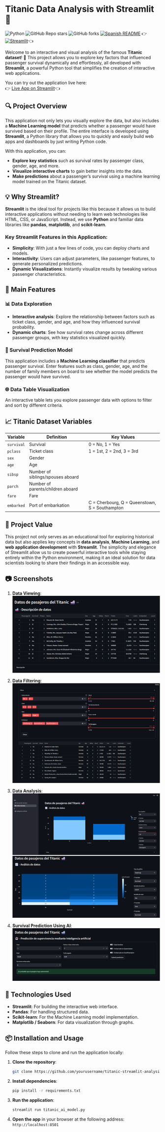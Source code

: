 # Titanic Data Analysis with Streamlit 🚢

![Python](https://img.shields.io/badge/Python-3.8%2B-blue)
![GitHub Repo stars](https://img.shields.io/github/stars/MrEhDev/Titanic-data-analysis?style=social)
![GitHub forks](https://img.shields.io/github/forks/MrEhDev/Titanic-data-analysis?style=social)
[![Spanish README](https://img.shields.io/badge/README-Español-red.svg)](https://github.com/MrEhDev/Titanic-data-analysis/blob/main/readme-es.MD)
👉[![Streamlit](https://static.streamlit.io/badges/streamlit_badge_black_white.svg)](https://mrehdev-titanic-data-analysis.streamlit.app/)👈

Welcome to an interactive and visual analysis of the famous **Titanic dataset**! 🌊 This project allows you to explore key factors that influenced passenger survival dynamically and effortlessly, all developed with **Streamlit**, a powerful Python tool that simplifies the creation of interactive web applications.

You can try out the application live here:  
👉 [Live App on Streamlit](https://mrehdev-titanic-data-analysis.streamlit.app/)👈

## 🔍 Project Overview

This application not only lets you visually explore the data, but also includes a **Machine Learning model** that predicts whether a passenger would have survived based on their profile. The entire interface is developed using **Streamlit**, a Python library that allows you to quickly and easily build web apps and dashboards by just writing Python code.

With this application, you can:
- **Explore key statistics** such as survival rates by passenger class, gender, age, and more.
- **Visualize interactive charts** to gain better insights into the data.
- **Make predictions** about a passenger’s survival using a machine learning model trained on the Titanic dataset.

## 💡 Why Streamlit?

**Streamlit** is the ideal tool for projects like this because it allows us to build interactive applications without needing to learn web technologies like HTML, CSS, or JavaScript. Instead, we use **Python** and familiar data libraries like **pandas**, **matplotlib**, and **scikit-learn**.

### Key Streamlit Features in this Application:
- **Simplicity**: With just a few lines of code, you can deploy charts and models.
- **Interactivity**: Users can adjust parameters, like passenger features, to generate personalized predictions.
- **Dynamic Visualizations**: Instantly visualize results by tweaking various passenger characteristics.

## 🧭 Main Features

### 📊 Data Exploration
- **Interactive analysis**: Explore the relationship between factors such as ticket class, gender, and age, and how they influenced survival probability.
- **Dynamic charts**: See how survival rates change across different passenger groups, with key statistics visualized quickly.

### 🔮 Survival Prediction Model
This application includes a **Machine Learning classifier** that predicts passenger survival. Enter features such as class, gender, age, and the number of family members on board to see whether the model predicts the passenger would have survived.

### 🌐 Data Table Visualization
An interactive table lets you explore passenger data with options to filter and sort by different criteria.

## 📈 Titanic Dataset Variables

| Variable  | Definition                                 | Key Values                  |
|-----------|--------------------------------------------|-----------------------------|
| `survival`| Survival                                   | 0 = No, 1 = Yes             |
| `pclass`  | Ticket class                               | 1 = 1st, 2 = 2nd, 3 = 3rd   |
| `sex`     | Gender                                     |                             |
| `age`     | Age                                        |                             |
| `sibsp`   | Number of siblings/spouses aboard          |                             |
| `parch`   | Number of parents/children aboard          |                             |
| `fare`    | Fare                                       |                             |
| `embarked`| Port of embarkation                        | C = Cherbourg, Q = Queenstown, S = Southampton |

## 🌟 Project Value

This project not only serves as an educational tool for exploring historical data but also applies key concepts in **data analysis**, **Machine Learning**, and **web application development** with **Streamlit**. The simplicity and elegance of Streamlit allow us to create powerful interactive tools while staying entirely within the Python environment, making it an ideal solution for data scientists looking to share their findings in an accessible way.

## 📷 Screenshots

1. **Data Viewing**:
![](./data/capture-data.png)

2. **Data Filtering**:
![](./data/capture-data-filter.png)

3. **Data Analysis**:
![](./data/capture-analysis.png)
![](./data/capture-analysis2.png)

4. **Survival Prediction Using AI**:
![](./data/ia-prediction.png)

## 🔧 Technologies Used

- **Streamlit**: For building the interactive web interface.
- **Pandas**: For handling structured data.
- **Scikit-learn**: For the Machine Learning model implementation.
- **Matplotlib / Seaborn**: For data visualization through graphs.
## 📦 Installation and Usage

Follow these steps to clone and run the application locally:

1. **Clone the repository**:
   ```bash
   git clone https://github.com/yourusername/titanic-streamlit-analysis.git
   ```

2. **Install dependencies**:
   ```bash
   pip install -r requirements.txt
   ```

3. **Run the application**:
   ```bash
   streamlit run titanic_ai_model.py
   ```

4. **Open the app** in your browser at the following address: `http://localhost:8501`


